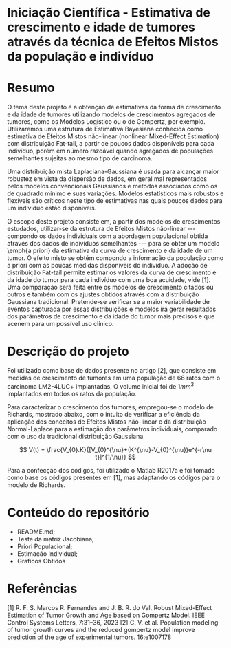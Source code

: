 # Iniciação Científica - Estimativa de crescimento e idade de tumores através da técnica de Efeitos Mistos da população e indivíduo

# Resumo

O tema deste projeto é a obtenção de estimativas da forma de crescimento e da idade de tumores utilizando modelos de crescimentos agregados de tumores, como os Modelos Logístico ou o de Gompertz, por exemplo. Utilizaremos uma estrutura de Estimativa Bayesiana conhecida como estimativa de Efeitos Mistos não-linear (nonlinear Mixed-Effect Estimation) com distribuição Fat-tail,  a partir de poucos dados disponíveis para cada indivíduo, porém em número razoável quando agregados de populações semelhantes sujeitas ao mesmo tipo de carcinoma.

Uma distribuição mista Laplaciana-Gaussiana é usada para alcançar maior robustez em vista da dispersão de dados, em geral mal representados pelos modelos convencionais Gaussianos e métodos associados como os de quadrado mínimo e suas variações. Modelos estatísticos mais robustos e flexíveis são críticos neste tipo de estimativas nas quais poucos dados para um indivíduo estão disponíveis. 

O escopo deste projeto consiste em, a partir dos modelos de crescimentos estudados, utilizar-se da estrutura de Efeitos Mistos não-linear --- compondo os dados individuais com a abordagem populacional obtida através dos dados de indivíduos semelhantes --- para se obter um modelo \emph{a priori} da estimativa da curva de crescimento e da idade de um tumor. O efeito misto se obtém compondo a informação da população como a priori com as poucas medidas disponíveis do indivíduo. A adoção de distribuição Fat-tail permite estimar os valores da curva de crescimento e da idade do tumor para cada indivíduo com uma boa acuidade, vide [1].  Uma comparação será feita entre os modelos de crescimento citados ou outros e também com os ajustes obtidos através com a distribuição Gaussiana tradicional. Pretende-se verificar se a maior variabilidade de eventos capturada por essas distribuições e modelos irá gerar resultados dos parâmetros de crescimento e da idade do tumor mais precisos e que acenem para um possível uso clínico.


# Descrição do projeto

Foi utilizado como base de dados presente no artigo [2], que consiste em medidas de crescimento de tumores em uma população de 66 ratos com o carcinoma LM2-4LUC+ implantadas. O volume inicial foi de $1{mm^3}$ implantados em todos os ratos da população. 

Para caracterizar o crescimento dos tumores, empregou-se o modelo de Richards, mostrado abaixo, com o intuito de verificar a eficiência da aplicação dos conceitos de Efeitos Mistos não-linear e da distribuição Normal-Laplace para a estimação dos parâmetros individuais, comparado com o uso da tradicional distribuição Gaussiana.

$$
    V(t) = \frac{V_{0}.K}{[V_{0}^{\nu}+(K^{\nu}-V_{0}^{\nu})e^{-r\nu t}]^{1/\nu}}
$$

Para a confecção dos códigos, foi utilizado o Matlab R2017a e foi tomado como base os códigos presentes em [1], mas adaptando os códigos para o modelo de Richards.

# Conteúdo do repositório

- README.md;
- Teste da matriz Jacobiana;
- Priori Populacional;
- Estimação Individual;
- Grafícos Obtidos

# Referências
[1] R. F. S. Marcos R. Fernandes and J. B. R. do Val. Robust Mixed-Effect Estimation of Tumor Growth and Age based on Gompertz Model. IEEE Control Systems Letters, 7:31–36, 2023
[2] C. V. et al. Population modeling of tumor growth curves and the reduced gompertz model improve prediction of the age of experimental tumors. 16:e1007178
